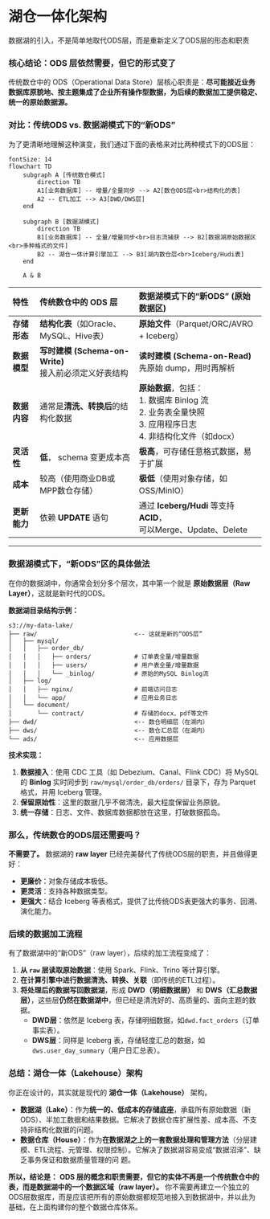 # 湖仓一体化架构 

数据湖的引入，不是简单地取代ODS层，而是重新定义了ODS层的形态和职责

### 核心结论：ODS 层依然需要，但它的形式变了

传统数仓中的 ODS（Operational Data Store）层核心职责是：**尽可能接近业务数据库原貌地、按主题集成了企业所有操作型数据，为后续的数据加工提供稳定、统一的原始数据源。**

### 对比：传统ODS vs. 数据湖模式下的“新ODS”

为了更清晰地理解这种演变，我们通过下面的表格来对比两种模式下的ODS层：

```mermaid
fontSize: 14
flowchart TD
    subgraph A [传统数仓模式]
        direction TB
        A1[业务数据库] -- 增量/全量同步 --> A2[数仓ODS层<br>结构化的表]
        A2 -- ETL加工 --> A3[DWD/DWS层]
    end

    subgraph B [数据湖模式]
        direction TB
        B1[业务数据库] -- 全量/增量同步<br>日志流捕获 --> B2[数据湖原始数据区<br>多种格式的文件]
        B2 -- 湖仓一体计算引擎加工 --> B3[湖内数仓层<br>Iceberg/Hudi表]
    end

    A & B
```

| 特性 | **传统数仓中的 ODS 层** | **数据湖模式下的“新ODS” (原始数据区)** |
| :--- | :--- | :--- |
| **存储形态** | **结构化表**（如Oracle、MySQL、Hive表） | **原始文件**（Parquet/ORC/AVRO + Iceberg） |
| **数据模型** | **写时建模 (Schema-on-Write)** <br>接入前必须定义好表结构 | **读时建模 (Schema-on-Read)** <br>先原始 dump，用时再解析 |
| **数据内容** | 通常是**清洗、转换后**的结构化数据 | **原始数据**，包括：<br>1. 数据库 Binlog 流<br>2. 业务表全量快照<br>3. 应用程序日志<br>4. 非结构化文件（如docx） |
| **灵活性** | **低**， schema 变更成本高 | **极高**，可存储任意格式数据，易于扩展 |
| **成本** | 较高（使用商业DB或MPP数仓存储） | **极低**（使用对象存储，如OSS/MinIO） |
| **更新能力** | 依赖 **UPDATE** 语句 | 通过 **Iceberg/Hudi** 等支持 **ACID**，<br>可以Merge、Update、Delete |

---

### 数据湖模式下，“新ODS”区的具体做法

在你的数据湖中，你通常会划分多个层次，其中第一个就是 **原始数据层（Raw Layer）**，这就是新时代的ODS。

**数据湖目录结构示例：**
```
s3://my-data-lake/
├── raw/                           <-- 这就是新的“ODS层”
│   ├── mysql/
│   │   ├── order_db/
│   │   │   ├── orders/            # 订单表全量/增量数据
│   │   │   ├── users/             # 用户表全量/增量数据
│   │   │   └── _binlog/           # 原始的MySQL Binlog流
│   ├── log/
│   │   ├── nginx/                 # 前端访问日志
│   │   └── app/                   # 应用业务日志
│   └── document/
│       └── contract/              # 存储的docx、pdf等文件
├── dwd/                           <-- 数仓明细层（在湖内）
├── dws/                           <-- 数仓汇总层（在湖内）
└── ads/                           <-- 应用数据层
```

**技术实现：**
1.  **数据接入**：使用 CDC 工具（如 Debezium、Canal、Flink CDC）将 MySQL 的 **Binlog** 实时同步到 `raw/mysql/order_db/orders/` 目录下，存为 Parquet 格式，并用 Iceberg 管理。
2.  **保留原始性**：这里的数据几乎不做清洗，最大程度保留业务原貌。
3.  **统一存储**：日志、文件、数据库数据都放在这里，打破数据孤岛。

### 那么，传统数仓的ODS层还需要吗？

**不需要了。** 数据湖的 **raw layer** 已经完美替代了传统ODS层的职责，并且做得更好：
*   **更廉价**：对象存储成本极低。
*   **更灵活**：支持各种数据类型。
*   **更强大**：结合 Iceberg 等表格式，提供了比传统ODS表更强大的事务、回溯、演化能力。

### 后续的数据加工流程

有了数据湖中的“新ODS”（raw layer），后续的加工流程变成了：

1.  **从 `raw` 层读取原始数据**：使用 Spark、Flink、Trino 等计算引擎。
2.  **在计算引擎中进行数据清洗、转换、关联**（即传统的ETL过程）。
3.  **将处理后的数据写回数据湖**，形成 **DWD（明细数据层）** 和 **DWS（汇总数据层）**，这些层**仍然在数据湖中**，但已经是清洗好的、高质量的、面向主题的数据。
    *   **DWD层**：依然是 Iceberg 表，存储明细数据，如`dwd.fact_orders`（订单事实表）。
    *   **DWS层**：同样是 Iceberg 表，存储轻度汇总的数据，如`dws.user_day_summary`（用户日汇总表）。

### 总结：湖仓一体（Lakehouse）架构

你正在设计的，其实就是现代的 **湖仓一体（Lakehouse）** 架构。

-   **数据湖（Lake）**：作为**统一的、低成本的存储底座**，承载所有原始数据（新ODS）、半加工数据和结果数据。它解决了数据仓库扩展性差、成本高、不支持非结构化数据的问题。
-   **数据仓库（House）**：作为**在数据湖之上的一套数据处理和管理方法**（分层建模、ETL流程、元管理、权限控制）。它解决了数据湖容易变成“数据沼泽”、缺乏事务保证和数据质量管理的问
    题。

**所以，结论是：**
**ODS 层的概念和职责需要，但它的实体不再是一个传统数仓中的表，而是数据湖中的一个数据区域（raw layer）。** 你不需要再建立一个独立的ODS层数据库，而是应该把所有的原始数据都规范地接入到数据湖中，并以此为基础，在上面构建你的整个数据仓库体系。